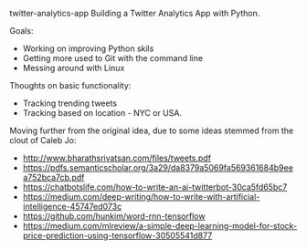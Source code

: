  twitter-analytics-app
Building a Twitter Analytics App with Python. 

Goals: 
- Working on improving Python skils
- Getting more used to Git with the command line
- Messing around with Linux

Thoughts on basic functionality:
- Tracking trending tweets
- Tracking based on location - NYC or USA. 


Moving further from the original idea, due to some ideas stemmed from the clout of Caleb Jo:
- http://www.bharathsrivatsan.com/files/tweets.pdf
- https://pdfs.semanticscholar.org/3a29/da8379a5069fa569361684b9eea752bca7cb.pdf
- https://chatbotslife.com/how-to-write-an-ai-twitterbot-30ca5fd65bc7
- https://medium.com/deep-writing/how-to-write-with-artificial-intelligence-45747ed073c
- https://github.com/hunkim/word-rnn-tensorflow
- https://medium.com/mlreview/a-simple-deep-learning-model-for-stock-price-prediction-using-tensorflow-30505541d877
